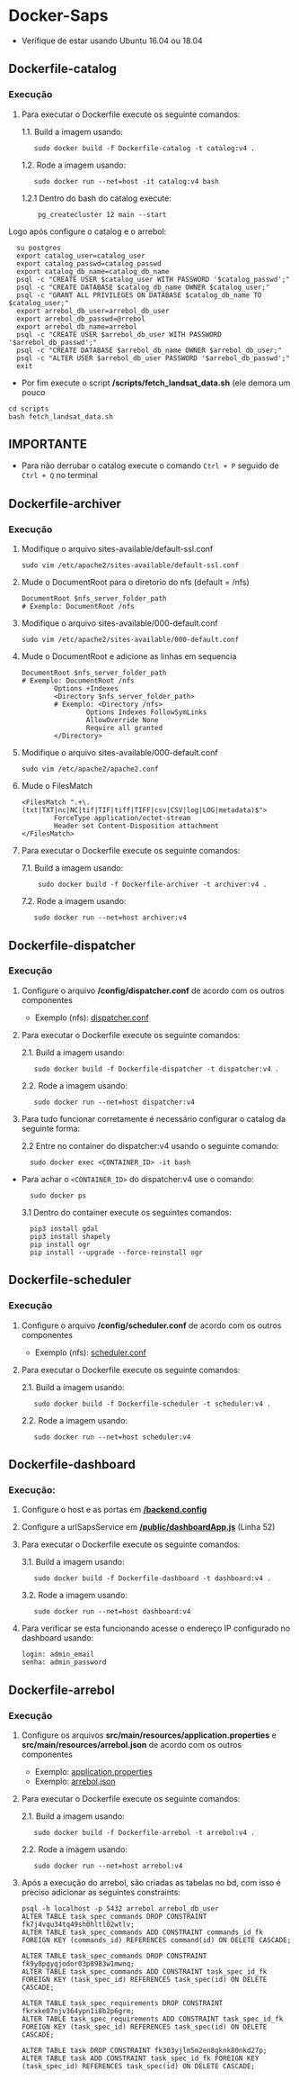 # Docker-Saps
* Verifique de estar usando Ubuntu 16.04 ou 18.04

## Dockerfile-catalog
### Execução
1. Para executar o Dockerfile execute os seguinte comandos:

     1.1. Build a imagem usando:
     
     
          sudo docker build -f Dockerfile-catalog -t catalog:v4 .
     
     
     1.2. Rode a imagem usando:
     
     
          sudo docker run --net=host -it catalog:v4 bash 
     
     
     1.2.1 Dentro do bash do catalog execute:
     
      
           pg_createcluster 12 main --start
      
      
Logo após configure o catalog e o arrebol:
      
      
      su postgres
      export catalog_user=catalog_user
      export catalog_passwd=catalog_passwd
      export catalog_db_name=catalog_db_name
      psql -c "CREATE USER $catalog_user WITH PASSWORD '$catalog_passwd';"
      psql -c "CREATE DATABASE $catalog_db_name OWNER $catalog_user;"
      psql -c "GRANT ALL PRIVILEGES ON DATABASE $catalog_db_name TO $catalog_user;"
      export arrebol_db_user=arrebol_db_user
      export arrebol_db_passwd=@rrebol
      export arrebol_db_name=arrebol 
      psql -c "CREATE USER $arrebol_db_user WITH PASSWORD '$arrebol_db_passwd';"
      psql -c "CREATE DATABASE $arrebol_db_name OWNER $arrebol_db_user;"
      psql -c "ALTER USER $arrebol_db_user PASSWORD '$arrebol_db_passwd';"
      exit
      
      
* Por fim execute o script **/scripts/fetch_landsat_data.sh** (ele demora um pouco
 
 ```
 cd scripts
 bash fetch_landsat_data.sh
 ```
 
## IMPORTANTE
* Para não derrubar o catalog execute o comando ```Ctrl + P``` seguido de ```Ctrl + Q``` no terminal

## Dockerfile-archiver
### Execução
1. Modifique o arquivo sites-available/default-ssl.conf
   
   ```
   sudo vim /etc/apache2/sites-available/default-ssl.conf
   ```
   
2. Mude o DocumentRoot para o diretorio do nfs (default = /nfs)
   
   ```
   DocumentRoot $nfs_server_folder_path 
   # Exemplo: DocumentRoot /nfs
   ```
   
3. Modifique o arquivo sites-available/000-default.conf
   
   ```
   sudo vim /etc/apache2/sites-available/000-default.conf
   ```
   
4. Mude o DocumentRoot e adicione as linhas em sequencia
   
   ```
   DocumentRoot $nfs_server_folder_path 
   # Exemplo: DocumentRoot /nfs
           Options +Indexes
           <Directory $nfs_server_folder_path>
           # Exemplo: <Directory /nfs>
                   Options Indexes FollowSymLinks
                   AllowOverride None
                   Require all granted
           </Directory>
   ```
   
5. Modifique o arquivo sites-available/000-default.conf
  
   ```
   sudo vim /etc/apache2/apache2.conf
   ```
   
6. Mude o FilesMatch 
   
   ```
   <FilesMatch ".+\.(txt|TXT|nc|NC|tif|TIF|tiff|TIFF|csv|CSV|log|LOG|metadata)$">
           ForceType application/octet-stream
           Header set Content-Disposition attachment
   </FilesMatch>
   ```
   
7. Para executar o Dockerfile execute os seguinte comandos:
 
      7.1. Build a imagem usando:
      
      
           sudo docker build -f Dockerfile-archiver -t archiver:v4 .
      
        
     7.2. Rode a imagem usando:

     
          sudo docker run --net=host archiver:v4
     
        
## Dockerfile-dispatcher
### Execução
1. Configure o arquivo **/config/dispatcher.conf** de acordo com os outros componentes
   * Exemplo (nfs): [dispatcher.conf](./confs/dispatcher/clean/dispatcher.conf) 
   
2. Para executar o Dockerfile execute os seguinte comandos:

     2.1. Build a imagem usando:
     
     
          sudo docker build -f Dockerfile-dispatcher -t dispatcher:v4 .
     
        
     2.2. Rode a imagem usando:
     
     
          sudo docker run --net=host dispatcher:v4
          
          
 3. Para tudo funcionar corretamente é necessário configurar o catalog da seguinte forma:

      2.2 Entre no container do dispatcher:v4 usando o seguinte comando:
 
 
          sudo docker exec <CONTAINER_ID> -it bash
  
  * Para achar o ``` <CONTAINER_ID> ``` do dispatcher:v4 use o comando: 
          
          
          sudo docker ps
    
    
      3.1 Dentro do container execute os seguintes comandos:
 
 
          pip3 install gdal
          pip3 install shapely
          pip install ogr
          pip install --upgrade --force-reinstall ogr
           
           
        
## Dockerfile-scheduler
### Execução
1. Configure o arquivo **/config/scheduler.conf** de acordo com os outros componentes
   * Exemplo (nfs): [scheduler.conf](./confs/scheduler/clean/scheduler.conf) 
   
2. Para executar o Dockerfile execute os seguinte comandos:

     2.1. Build a imagem usando:
     
     
          sudo docker build -f Dockerfile-scheduler -t scheduler:v4 .
     
        
     2.2. Rode a imagem usando:
     
     
          sudo docker run --net=host scheduler:v4
     
        
## Dockerfile-dashboard
### Execução:
1. Configure o host e as portas em [**/backend.config**](./confs/dashboard/clean/backend.config)

2. Configure a urlSapsService em [**/public/dashboardApp.js**](./confs/dashboard/clean/dashboardApp.js) (Linha 52)

3. Para executar o Dockerfile execute os seguinte comandos:

     3.1. Build a imagem usando:
     
     
          sudo docker build -f Dockerfile-dashboard -t dashboard:v4 .
     
        
     3.2. Rode a imagem usando:
     
     
          sudo docker run --net=host dashboard:v4
     
        
4. Para verificar se esta funcionando acesse o endereço IP configurado no dashboard usando:
   
   ```
   login: admin_email
   senha: admin_password
   ```
   
## Dockerfile-arrebol
### Execução
1. Configure os arquivos **src/main/resources/application.properties** e **src/main/resources/arrebol.json** de acordo com os outros componentes
   * Exemplo: [application.properties](./confs/arrebol/clean/application.properties) 
   * Exemplo: [arrebol.json](./confs/arrebol/clean/arrebol.json)
   
2. Para executar o Dockerfile execute os seguinte comandos:
 
     2.1. Build a imagem usando:
     
     
          sudo docker build -f Dockerfile-arrebol -t arrebol:v4 .
     
        
     2.2. Rode a imagem usando:
     
     
          sudo docker run --net=host arrebol:v4
     
        
3. Após a execução do arrebol, são criadas as tabelas no bd, com isso é preciso adicionar as seguintes constraints:
   
   ```
   psql -h localhost -p 5432 arrebol arrebol_db_user
   ALTER TABLE task_spec_commands DROP CONSTRAINT fk7j4vqu34tq49sh0hltl02wtlv;
   ALTER TABLE task_spec_commands ADD CONSTRAINT commands_id_fk FOREIGN KEY (commands_id) REFERENCES command(id) ON DELETE CASCADE;

   ALTER TABLE task_spec_commands DROP CONSTRAINT fk9y8pgyqjodor03p8983w1mwnq;
   ALTER TABLE task_spec_commands ADD CONSTRAINT task_spec_id_fk FOREIGN KEY (task_spec_id) REFERENCES task_spec(id) ON DELETE CASCADE;

   ALTER TABLE task_spec_requirements DROP CONSTRAINT fkrxke07njv364ypn1i8b2p6grm;
   ALTER TABLE task_spec_requirements ADD CONSTRAINT task_spec_id_fk FOREIGN KEY (task_spec_id) REFERENCES task_spec(id) ON DELETE CASCADE;

   ALTER TABLE task DROP CONSTRAINT fk303yjlm5m2en8gknk80nkd27p; 
   ALTER TABLE task ADD CONSTRAINT task_spec_id_fk FOREIGN KEY (task_spec_id) REFERENCES task_spec(id) ON DELETE CASCADE;
   ```
   
